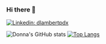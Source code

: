 ### Hi there 👋

[![Linkedin: dlambertpdx](https://img.shields.io/badge/-anmol-blue?style=flat-square&logo=Linkedin&logoColor=white&link=https://www.linkedin.com/in/dlambertpdx/)](https://www.linkedin.com/in/dlambertpdx/)

![Donna's GitHub stats](https://github-readme-stats.vercel.app/api?username=sanvean74&count_private=true&show_icons=true&theme=darcula)
[![Top Langs](https://github-readme-stats.vercel.app/api/top-langs/?username=sanvean74&layout=compact)](https://github.com/sanvean74/github-readme-stats&langs_count=10&theme=darcula)


<!--START_SECTION:waka-->

<!--END_SECTION:waka-->
